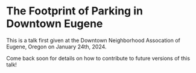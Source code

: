 The Footprint of Parking in Downtown Eugene
===========================================

This is a talk first given at the Downtown Neighborhood Assocation of Eugene,
Oregon on January 24th, 2024.

Come back soon for details on how to contribute to future versions of this
talk!
